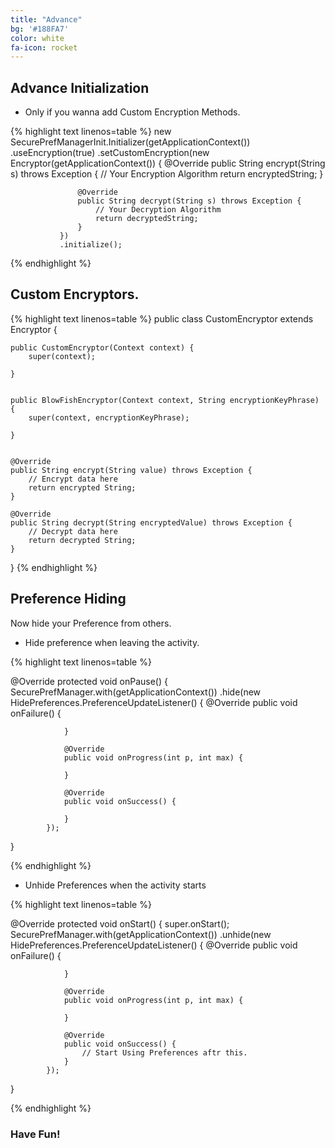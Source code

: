 ```yaml
---
title: "Advance"
bg: '#188FA7'
color: white
fa-icon: rocket
---
```

## Advance Initialization

* Only if you wanna add Custom Encryption Methods.

{% highlight text linenos=table %}
       new SecurePrefManagerInit.Initializer(getApplicationContext())
               .useEncryption(true)
               .setCustomEncryption(new Encryptor(getApplicationContext()) {
                   @Override
                   public String encrypt(String s) throws Exception {
                       // Your Encryption Algorithm
                       return encryptedString;
                   }

                   @Override
                   public String decrypt(String s) throws Exception {
                       // Your Decryption Algorithm
                       return decryptedString;
                   }
               })
               .initialize();
{% endhighlight %}

## Custom Encryptors.


{% highlight text linenos=table %}
public class CustomEncryptor extends Encryptor {



    public CustomEncryptor(Context context) {
        super(context);

    }


    public BlowFishEncryptor(Context context, String encryptionKeyPhrase) {
        super(context, encryptionKeyPhrase);

    }


    @Override
    public String encrypt(String value) throws Exception {
    	// Encrypt data here
        return encrypted String;
    }

    @Override
    public String decrypt(String encryptedValue) throws Exception {
     	// Decrypt data here
        return decrypted String;
    }
}
{% endhighlight %}

## Preference Hiding

Now hide your Preference from others.

* Hide preference when leaving the activity.

{% highlight text linenos=table %}

@Override
protected void onPause() {
    SecurePrefManager.with(getApplicationContext())
            .hide(new HidePreferences.PreferenceUpdateListener() {
                @Override
                public void onFailure() {

                }

                @Override
                public void onProgress(int p, int max) {

                }

                @Override
                public void onSuccess() {

                }
            });
}

{% endhighlight %}

* Unhide Preferences when the activity starts

{% highlight text linenos=table %}

@Override
protected void onStart() {
    super.onStart();
    SecurePrefManager.with(getApplicationContext())
            .unhide(new HidePreferences.PreferenceUpdateListener() {
                @Override
                public void onFailure() {
 
                }

                @Override
                public void onProgress(int p, int max) {
  
                }

                @Override
                public void onSuccess() {
                	// Start Using Preferences aftr this.
                }
            });
 }

{% endhighlight %}

### Have Fun!

